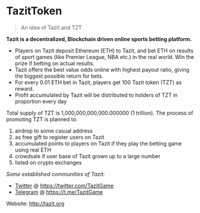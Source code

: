 # TazitToken

> An idea of Tazit and TZT

**Tazit is a decentralized, Blockchain driven online sports betting platform.**

* Players on Tazit deposit Ethereum (ETH) to Tazit, and bet ETH on results of sport games (like Premier League, NBA etc.) in the real world. Win the prize if betting on actual results.
* Tazit offers the best value odds online with highest payout ratio, giving the biggest possible return for bets.
* For every 0.01 ETH bet in Tazit, players get 100 Tazit token (TZT) as reward.
* Profit accumulated by Tazit will be distributed to holders of TZT in proportion every day

Total supply of TZT is 1,000,000,000,000.000000 (1 trillion). The process of promoting TZT is planned to:

1. airdrop to some casual address
2. as free gift to register users on Tazit
3. accumulated points to players on Tazit if they play the betting game using real ETH
4. crowdsale if user base of Tazit grown up to a large number
5. listed on crypto exchanges

*Some established communities of Tazit:*

* [Twitter](https://twitter.com/TazitGame) @ https://twitter.com/TazitGame
* [Telegram](https://t.me/TazitGame) @ https://t.me/TazitGame

Website: http://tazit.org
